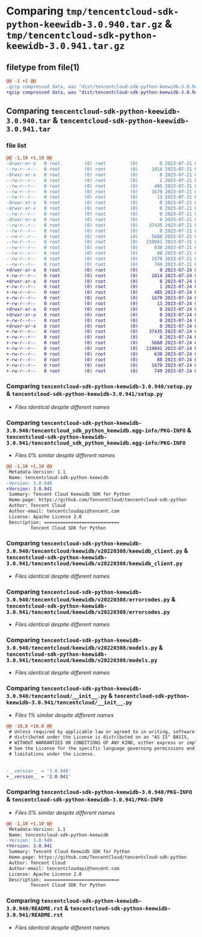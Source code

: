 # Comparing `tmp/tencentcloud-sdk-python-keewidb-3.0.940.tar.gz` & `tmp/tencentcloud-sdk-python-keewidb-3.0.941.tar.gz`

## filetype from file(1)

```diff
@@ -1 +1 @@
-gzip compressed data, was "dist/tencentcloud-sdk-python-keewidb-3.0.940.tar", last modified: Fri Jul 21 00:44:50 2023, max compression
+gzip compressed data, was "dist/tencentcloud-sdk-python-keewidb-3.0.941.tar", last modified: Mon Jul 24 00:39:17 2023, max compression
```

## Comparing `tencentcloud-sdk-python-keewidb-3.0.940.tar` & `tencentcloud-sdk-python-keewidb-3.0.941.tar`

### file list

```diff
@@ -1,19 +1,19 @@
-drwxr-xr-x   0 root         (0) root         (0)        0 2023-07-21 00:44:50.000000 tencentcloud-sdk-python-keewidb-3.0.940/
--rw-r--r--   0 root         (0) root         (0)     1014 2023-07-21 00:44:49.000000 tencentcloud-sdk-python-keewidb-3.0.940/setup.py
-drwxr-xr-x   0 root         (0) root         (0)        0 2023-07-21 00:44:50.000000 tencentcloud-sdk-python-keewidb-3.0.940/tencentcloud_sdk_python_keewidb.egg-info/
--rw-r--r--   0 root         (0) root         (0)        1 2023-07-21 00:44:50.000000 tencentcloud-sdk-python-keewidb-3.0.940/tencentcloud_sdk_python_keewidb.egg-info/dependency_links.txt
--rw-r--r--   0 root         (0) root         (0)      485 2023-07-21 00:44:50.000000 tencentcloud-sdk-python-keewidb-3.0.940/tencentcloud_sdk_python_keewidb.egg-info/SOURCES.txt
--rw-r--r--   0 root         (0) root         (0)     1679 2023-07-21 00:44:50.000000 tencentcloud-sdk-python-keewidb-3.0.940/tencentcloud_sdk_python_keewidb.egg-info/PKG-INFO
--rw-r--r--   0 root         (0) root         (0)       13 2023-07-21 00:44:50.000000 tencentcloud-sdk-python-keewidb-3.0.940/tencentcloud_sdk_python_keewidb.egg-info/top_level.txt
-drwxr-xr-x   0 root         (0) root         (0)        0 2023-07-21 00:44:50.000000 tencentcloud-sdk-python-keewidb-3.0.940/tencentcloud/
-drwxr-xr-x   0 root         (0) root         (0)        0 2023-07-21 00:44:50.000000 tencentcloud-sdk-python-keewidb-3.0.940/tencentcloud/keewidb/
--rw-r--r--   0 root         (0) root         (0)        0 2023-07-21 00:44:49.000000 tencentcloud-sdk-python-keewidb-3.0.940/tencentcloud/keewidb/__init__.py
-drwxr-xr-x   0 root         (0) root         (0)        0 2023-07-21 00:44:50.000000 tencentcloud-sdk-python-keewidb-3.0.940/tencentcloud/keewidb/v20220308/
--rw-r--r--   0 root         (0) root         (0)    37435 2023-07-21 00:44:49.000000 tencentcloud-sdk-python-keewidb-3.0.940/tencentcloud/keewidb/v20220308/keewidb_client.py
--rw-r--r--   0 root         (0) root         (0)        0 2023-07-21 00:44:49.000000 tencentcloud-sdk-python-keewidb-3.0.940/tencentcloud/keewidb/v20220308/__init__.py
--rw-r--r--   0 root         (0) root         (0)     5660 2023-07-21 00:44:49.000000 tencentcloud-sdk-python-keewidb-3.0.940/tencentcloud/keewidb/v20220308/errorcodes.py
--rw-r--r--   0 root         (0) root         (0)   219041 2023-07-21 00:44:49.000000 tencentcloud-sdk-python-keewidb-3.0.940/tencentcloud/keewidb/v20220308/models.py
--rw-r--r--   0 root         (0) root         (0)      630 2023-07-21 00:44:49.000000 tencentcloud-sdk-python-keewidb-3.0.940/tencentcloud/__init__.py
--rw-r--r--   0 root         (0) root         (0)       88 2023-07-21 00:44:50.000000 tencentcloud-sdk-python-keewidb-3.0.940/setup.cfg
--rw-r--r--   0 root         (0) root         (0)     1679 2023-07-21 00:44:50.000000 tencentcloud-sdk-python-keewidb-3.0.940/PKG-INFO
--rw-r--r--   0 root         (0) root         (0)      749 2023-07-21 00:44:49.000000 tencentcloud-sdk-python-keewidb-3.0.940/README.rst
+drwxr-xr-x   0 root         (0) root         (0)        0 2023-07-24 00:39:17.000000 tencentcloud-sdk-python-keewidb-3.0.941/
+-rw-r--r--   0 root         (0) root         (0)     1014 2023-07-24 00:39:17.000000 tencentcloud-sdk-python-keewidb-3.0.941/setup.py
+drwxr-xr-x   0 root         (0) root         (0)        0 2023-07-24 00:39:17.000000 tencentcloud-sdk-python-keewidb-3.0.941/tencentcloud_sdk_python_keewidb.egg-info/
+-rw-r--r--   0 root         (0) root         (0)        1 2023-07-24 00:39:17.000000 tencentcloud-sdk-python-keewidb-3.0.941/tencentcloud_sdk_python_keewidb.egg-info/dependency_links.txt
+-rw-r--r--   0 root         (0) root         (0)      485 2023-07-24 00:39:17.000000 tencentcloud-sdk-python-keewidb-3.0.941/tencentcloud_sdk_python_keewidb.egg-info/SOURCES.txt
+-rw-r--r--   0 root         (0) root         (0)     1679 2023-07-24 00:39:17.000000 tencentcloud-sdk-python-keewidb-3.0.941/tencentcloud_sdk_python_keewidb.egg-info/PKG-INFO
+-rw-r--r--   0 root         (0) root         (0)       13 2023-07-24 00:39:17.000000 tencentcloud-sdk-python-keewidb-3.0.941/tencentcloud_sdk_python_keewidb.egg-info/top_level.txt
+drwxr-xr-x   0 root         (0) root         (0)        0 2023-07-24 00:39:17.000000 tencentcloud-sdk-python-keewidb-3.0.941/tencentcloud/
+drwxr-xr-x   0 root         (0) root         (0)        0 2023-07-24 00:39:17.000000 tencentcloud-sdk-python-keewidb-3.0.941/tencentcloud/keewidb/
+-rw-r--r--   0 root         (0) root         (0)        0 2023-07-24 00:39:17.000000 tencentcloud-sdk-python-keewidb-3.0.941/tencentcloud/keewidb/__init__.py
+drwxr-xr-x   0 root         (0) root         (0)        0 2023-07-24 00:39:17.000000 tencentcloud-sdk-python-keewidb-3.0.941/tencentcloud/keewidb/v20220308/
+-rw-r--r--   0 root         (0) root         (0)    37435 2023-07-24 00:39:17.000000 tencentcloud-sdk-python-keewidb-3.0.941/tencentcloud/keewidb/v20220308/keewidb_client.py
+-rw-r--r--   0 root         (0) root         (0)        0 2023-07-24 00:39:17.000000 tencentcloud-sdk-python-keewidb-3.0.941/tencentcloud/keewidb/v20220308/__init__.py
+-rw-r--r--   0 root         (0) root         (0)     5660 2023-07-24 00:39:17.000000 tencentcloud-sdk-python-keewidb-3.0.941/tencentcloud/keewidb/v20220308/errorcodes.py
+-rw-r--r--   0 root         (0) root         (0)   219041 2023-07-24 00:39:17.000000 tencentcloud-sdk-python-keewidb-3.0.941/tencentcloud/keewidb/v20220308/models.py
+-rw-r--r--   0 root         (0) root         (0)      630 2023-07-24 00:39:17.000000 tencentcloud-sdk-python-keewidb-3.0.941/tencentcloud/__init__.py
+-rw-r--r--   0 root         (0) root         (0)       88 2023-07-24 00:39:17.000000 tencentcloud-sdk-python-keewidb-3.0.941/setup.cfg
+-rw-r--r--   0 root         (0) root         (0)     1679 2023-07-24 00:39:17.000000 tencentcloud-sdk-python-keewidb-3.0.941/PKG-INFO
+-rw-r--r--   0 root         (0) root         (0)      749 2023-07-24 00:39:17.000000 tencentcloud-sdk-python-keewidb-3.0.941/README.rst
```

### Comparing `tencentcloud-sdk-python-keewidb-3.0.940/setup.py` & `tencentcloud-sdk-python-keewidb-3.0.941/setup.py`

 * *Files identical despite different names*

### Comparing `tencentcloud-sdk-python-keewidb-3.0.940/tencentcloud_sdk_python_keewidb.egg-info/PKG-INFO` & `tencentcloud-sdk-python-keewidb-3.0.941/tencentcloud_sdk_python_keewidb.egg-info/PKG-INFO`

 * *Files 0% similar despite different names*

```diff
@@ -1,10 +1,10 @@
 Metadata-Version: 1.1
 Name: tencentcloud-sdk-python-keewidb
-Version: 3.0.940
+Version: 3.0.941
 Summary: Tencent Cloud Keewidb SDK for Python
 Home-page: https://github.com/TencentCloud/tencentcloud-sdk-python
 Author: Tencent Cloud
 Author-email: tencentcloudapi@tencent.com
 License: Apache License 2.0
 Description: ============================
         Tencent Cloud SDK for Python
```

### Comparing `tencentcloud-sdk-python-keewidb-3.0.940/tencentcloud/keewidb/v20220308/keewidb_client.py` & `tencentcloud-sdk-python-keewidb-3.0.941/tencentcloud/keewidb/v20220308/keewidb_client.py`

 * *Files identical despite different names*

### Comparing `tencentcloud-sdk-python-keewidb-3.0.940/tencentcloud/keewidb/v20220308/errorcodes.py` & `tencentcloud-sdk-python-keewidb-3.0.941/tencentcloud/keewidb/v20220308/errorcodes.py`

 * *Files identical despite different names*

### Comparing `tencentcloud-sdk-python-keewidb-3.0.940/tencentcloud/keewidb/v20220308/models.py` & `tencentcloud-sdk-python-keewidb-3.0.941/tencentcloud/keewidb/v20220308/models.py`

 * *Files identical despite different names*

### Comparing `tencentcloud-sdk-python-keewidb-3.0.940/tencentcloud/__init__.py` & `tencentcloud-sdk-python-keewidb-3.0.941/tencentcloud/__init__.py`

 * *Files 1% similar despite different names*

```diff
@@ -10,8 +10,8 @@
 # Unless required by applicable law or agreed to in writing, software
 # distributed under the License is distributed on an "AS IS" BASIS,
 # WITHOUT WARRANTIES OR CONDITIONS OF ANY KIND, either express or implied.
 # See the License for the specific language governing permissions and
 # limitations under the License.
 
 
-__version__ = '3.0.940'
+__version__ = '3.0.941'
```

### Comparing `tencentcloud-sdk-python-keewidb-3.0.940/PKG-INFO` & `tencentcloud-sdk-python-keewidb-3.0.941/PKG-INFO`

 * *Files 0% similar despite different names*

```diff
@@ -1,10 +1,10 @@
 Metadata-Version: 1.1
 Name: tencentcloud-sdk-python-keewidb
-Version: 3.0.940
+Version: 3.0.941
 Summary: Tencent Cloud Keewidb SDK for Python
 Home-page: https://github.com/TencentCloud/tencentcloud-sdk-python
 Author: Tencent Cloud
 Author-email: tencentcloudapi@tencent.com
 License: Apache License 2.0
 Description: ============================
         Tencent Cloud SDK for Python
```

### Comparing `tencentcloud-sdk-python-keewidb-3.0.940/README.rst` & `tencentcloud-sdk-python-keewidb-3.0.941/README.rst`

 * *Files identical despite different names*

